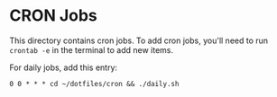 # CRON Jobs

This directory contains cron jobs. To add cron jobs, you'll need to run `crontab -e` in the terminal to add new items.

For daily jobs, add this entry:

```
0 0 * * * cd ~/dotfiles/cron && ./daily.sh
```

